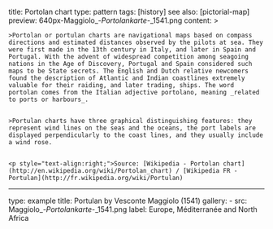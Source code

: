 title: Portolan chart
type: pattern
tags: [history]
see also: [pictorial-map]
preview: 640px-Maggiolo_-_Portolankarte_-_1541.png
content: >
    
    >Portolan or portulan charts are navigational maps based on compass directions and estimated distances observed by the pilots at sea. They were first made in the 13th century in Italy, and later in Spain and Portugal. With the advent of widespread competition among seagoing nations in the Age of Discovery, Portugal and Spain considered such maps to be State secrets. The English and Dutch relative newcomers found the description of Atlantic and Indian coastlines extremely valuable for their raiding, and later trading, ships. The word portolan comes from the Italian adjective portolano, meaning _related to ports or harbours_.
    
    
    >Portulan charts have three graphical distinguishing features: they represent wind lines on the seas and the oceans, the port labels are displayed perpendicularly to the coast lines, and they usually include a wind rose.


    <p style="text-align:right;">Source: [Wikipedia - Portolan chart](http://en.wikipedia.org/wiki/Portolan_chart) / [Wikipedia FR - Portulan](http://fr.wikipedia.org/wiki/Portulan)
    
---
type: example
title: Portulan by Vesconte Maggiolo (1541)
gallery:
    - src: Maggiolo_-_Portolankarte_-_1541.png
      label: Europe, Méditerranée and North Africa
      
